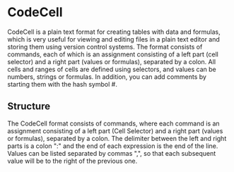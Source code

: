 # CodeCell

CodeCell is a plain text format for creating tables with data and formulas, which is
very useful for viewing and editing files in a plain text editor and storing
them using version control systems. The format consists of commands, each of
which is an assignment consisting of a left part (cell selector) and a right
part (values or formulas), separated by a colon. All cells and ranges of cells
are defined using selectors, and values can be numbers, strings or formulas.
In addition, you can add comments by starting them with the hash symbol #.

## Structure
The CodeCell format consists of commands, where each command is an assignment
consisting of a left part (Cell Selector) and a right part (values or formulas),
separated by a colon. The delimiter between the left and right parts is a colon
":" and the end of each expression is the end of the line. Values can be listed
separated by commas ",", so that each subsequent value will be to the right of
the previous one.

